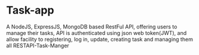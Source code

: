 # Task-app
A NodeJS, ExpressJS, MongoDB based RestFul API, offering users to manage their tasks, API is authenticated using json web token(JWT), and allow facility to registering, log in, update, creating task and managing them all
RESTAPI-Task-Manger
